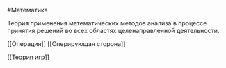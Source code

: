 #Математика 

Теория применения математических методов анализа в процессе принятия решений во всех областях целенаправленной деятельности.

[[Операция]]
[[Оперирующая сторона]]

[[Теория игр]]